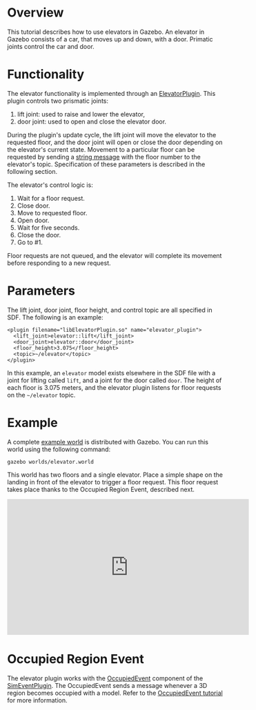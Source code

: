 # Overview

This tutorial describes how to use elevators in Gazebo. An elevator in
Gazebo consists of a car, that moves up and down, with a door. Primatic joints control the car and door.

# Functionality

The elevator functionality is implemented through an
[ElevatorPlugin](http://gazebosim.org/api/code/dev/classgazebo_1_1ElevatorPlugin.html).
This plugin controls two prismatic joints:

1. lift joint: used to raise and lower the elevator,
1. door joint: used to open and close the elevator door.

During the plugin's update cycle, the lift joint will move the elevator to
the requested floor, and the door joint will open or close the door
depending on the elevator's current state. Movement to a particular floor
can be requested by sending a [string message](http://gazebosim.org/api/msgs/dev/gz__string_8proto.html) with the floor number to the
elevator's topic. Specification of these parameters is described in the
following section.

The elevator's control logic is:

1. Wait for a floor request.
1. Close door.
1. Move to requested floor.
1. Open door.
1. Wait for five seconds.
1. Close the door.
1. Go to #1.

Floor requests are not queued, and the elevator will complete its movement
before responding to a new request.

# Parameters

The lift joint, door joint, floor height, and control topic are all
specified in SDF. The following is an example:

~~~
<plugin filename="libElevatorPlugin.so" name="elevator_plugin">
  <lift_joint>elevator::lift</lift_joint>
  <door_joint>elevator::door</door_joint>
  <floor_height>3.075</floor_height>
  <topic>~/elevator</topic>
</plugin>
~~~

In this example, an `elevator` model exists elsewhere in the SDF file with
a joint for lifting called `lift`, and a joint for the door called `door`.
The height of each floor is 3.075 meters, and the elevator plugin listens
for floor requests on the `~/elevator` topic.

# Example

A complete [example world](https://github.com/osrf/gazebo/src/default/worlds/elevator.world) is distributed with Gazebo. You can run this
world using the following command:

~~~
gazebo worlds/elevator.world
~~~

This world has two floors and a single elevator. Place a simple shape on the
landing in front of the elevator to trigger a floor request. This floor
request takes place thanks to the Occupied Region Event, described next.

<iframe width="560" height="315" src="https://www.youtube.com/embed/LuteVPy92-0" frameborder="0" allowfullscreen></iframe>

# Occupied Region Event

The elevator plugin works with the [OccupiedEvent](http://gazebosim.org/api/code/dev/classgazebo_1_1OccupiedEventSource.html) component of the [SimEventPlugin](http://gazebosim.org/api/code/dev/classgazebo_1_1SimEventsPlugin.html). The OccupiedEvent sends a message whenever a 3D region becomes occupied with a model. Refer to the [OccupiedEvent tutorial](http://gazebosim.org/tutorials?tut=occupiedevent&cat=plugins) for more information.

